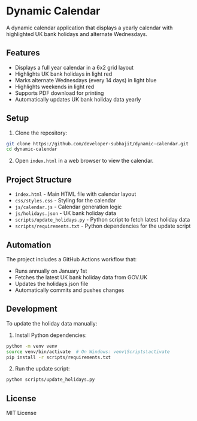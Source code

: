 # Dynamic Calendar

A dynamic calendar application that displays a yearly calendar with highlighted UK bank holidays and alternate Wednesdays.

## Features

- Displays a full year calendar in a 6x2 grid layout
- Highlights UK bank holidays in light red
- Marks alternate Wednesdays (every 14 days) in light blue
- Highlights weekends in light red
- Supports PDF download for printing
- Automatically updates UK bank holiday data yearly

## Setup

1. Clone the repository:
```bash
git clone https://github.com/developer-subhajit/dynamic-calendar.git
cd dynamic-calendar
```

2. Open `index.html` in a web browser to view the calendar.

## Project Structure

- `index.html` - Main HTML file with calendar layout
- `css/styles.css` - Styling for the calendar
- `js/calendar.js` - Calendar generation logic
- `js/holidays.json` - UK bank holiday data
- `scripts/update_holidays.py` - Python script to fetch latest holiday data
- `scripts/requirements.txt` - Python dependencies for the update script

## Automation

The project includes a GitHub Actions workflow that:
- Runs annually on January 1st
- Fetches the latest UK bank holiday data from GOV.UK
- Updates the holidays.json file
- Automatically commits and pushes changes

## Development

To update the holiday data manually:

1. Install Python dependencies:
```bash
python -m venv venv
source venv/bin/activate  # On Windows: venv\Scripts\activate
pip install -r scripts/requirements.txt
```

2. Run the update script:
```bash
python scripts/update_holidays.py
```

## License

MIT License
